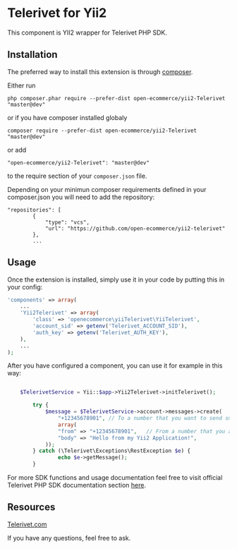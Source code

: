 Telerivet for Yii2
================
This component is YII2 wrapper for Telerivet PHP SDK.

Installation
------------

The preferred way to install this extension is through [composer](http://getcomposer.org/download/).

Either run

```
php composer.phar require --prefer-dist open-ecommerce/yii2-Telerivet "master@dev"
```
or if you have composer installed globaly
```
composer require --prefer-dist open-ecommerce/yii2-Telerivet "master@dev"

```
or add
```
"open-ecommerce/yii2-Telerivet": "master@dev"
```

to the require section of your `composer.json` file.

Depending on your minimun composer requirements defined in your composer.json you will need to add the repository:

```
"repositories": [
        {
            "type": "vcs",
            "url": "https://github.com/open-ecommerce/yii2-telerivet"
        },
        ...
```


Usage
-----

Once the extension is installed, simply use it in your code by putting this in your config:
```php
'components' => array(
    ...
    'Yii2Telerivet' => array(
        'class' => 'openecommerce\yiiTelerivet\YiiTelerivet',
        'account_sid' => getenv('Telerivet_ACCOUNT_SID'),
        'auth_key' => getenv('Telerivet_AUTH_KEY'),
    ),
    ...
);
```

After you have configured a component, you can use it for example in this way:

```php

    $TelerivetService = Yii::$app->Yii2Telerivet->initTelerivet();

        try {
            $message = $TelerivetService->account->messages->create(
                "+12345678901", // To a number that you want to send sms
                array(
                "from" => "+12345678901",   // From a number that you are sending
                "body" => "Hello from my Yii2 Application!",
            ));
        } catch (\Telerivet\Exceptions\RestException $e) {
                echo $e->getMessage();
        }

```

For more SDK functions and usage documentation feel free to visit official Telerivet PHP SDK documentation section [here](https://github.com/Telerivet/telerivet-php-client).

Resources
-----

[Telerivet.com](http://www.Telerivet.com)


If you have any questions, feel free to ask.
